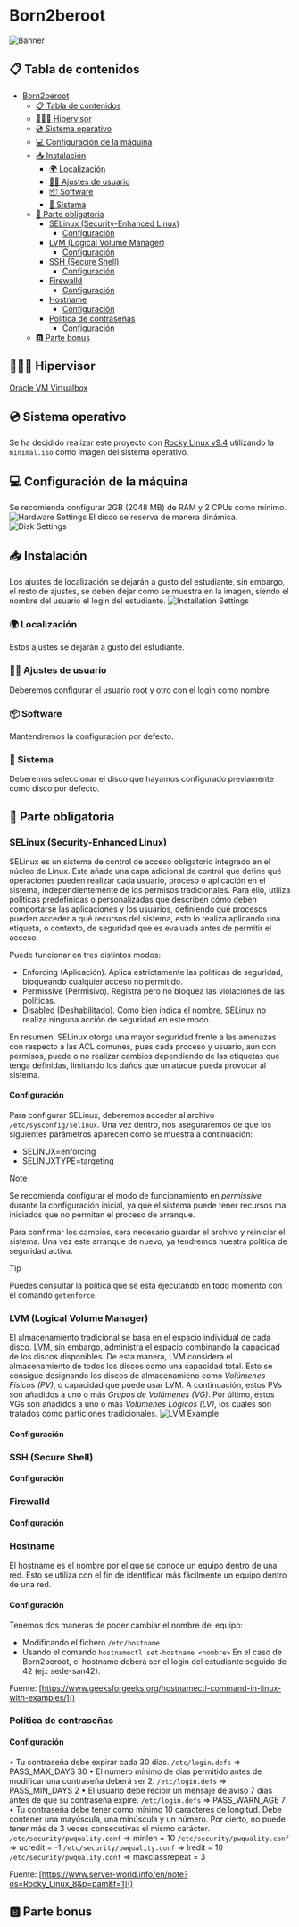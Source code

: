 # Born2beroot
![Banner](../../../../img/42cursus/Born2beroot/bob_ross.png)

## 📋 Tabla de contenidos
- [Born2beroot](#born2beroot)
	- [📋 Tabla de contenidos](#-tabla-de-contenidos)
	- [👨🏻‍💻 Hipervisor](#-hipervisor)
	- [💿 Sistema operativo](#-sistema-operativo)
	- [💻 Configuración de la máquina](#-configuración-de-la-máquina)
	- [📥 Instalación](#-instalación)
		- [🌍 Localización](#-localización)
		- [🧑🏻 Ajustes de usuario](#-ajustes-de-usuario)
		- [📦 Software](#-software)
		- [💾 Sistema](#-sistema)
	- [💯 Parte obligatoria](#-parte-obligatoria)
		- [SELinux (Security-Enhanced Linux)](#selinux-security-enhanced-linux)
			- [Configuración](#configuración)
		- [LVM (Logical Volume Manager)](#lvm-logical-volume-manager)
			- [Configuración](#configuración-1)
		- [SSH (Secure Shell)](#ssh-secure-shell)
			- [Configuración](#configuración-2)
		- [Firewalld](#firewalld)
			- [Configuración](#configuración-3)
		- [Hostname](#hostname)
			- [Configuración](#configuración-4)
		- [Política de contraseñas](#política-de-contraseñas)
			- [Configuración](#configuración-5)
	- [🅱️ Parte bonus](#️-parte-bonus)

## 👨🏻‍💻 Hipervisor
[Oracle VM Virtualbox](https://www.virtualbox.org/)

## 💿 Sistema operativo
Se ha decidido realizar este proyecto con [Rocky Linux v9.4](https://rockylinux.org/) utilizando la `minimal.iso` como imagen del sistema operativo.

## 💻 Configuración de la máquina
Se recomienda configurar 2GB (2048 MB) de RAM y 2 CPUs como mínimo.
![Hardware Settings](../../../../img/42cursus/Born2beroot/hw_settings.png)
El disco se reserva de manera dinámica.
![Disk Settings](../../../../img/42cursus/Born2beroot/disk_settings.png)

## 📥 Instalación
Los ajustes de localización se dejarán a gusto del estudiante, sin embargo, el resto de ajustes, se deben dejar como se muestra en la imagen, siendo el nombre del usuario el login del estudiante.
![Installation Settings](../../../../img/42cursus/Born2beroot/install_settings.png)

### 🌍 Localización
Estos ajustes se dejarán a gusto del estudiante.

### 🧑🏻 Ajustes de usuario
Deberemos configurar el usuario root y otro con el login como nombre.

### 📦 Software
Mantendremos la configuración por defecto.

### 💾 Sistema
Deberemos seleccionar el disco que hayamos configurado previamente como disco por defecto.

## 💯 Parte obligatoria
### SELinux (Security-Enhanced Linux)
SELinux es un sistema de control de acceso obligatorio integrado en el núcleo de Linux. Este añade una capa adicional de control que define qué operaciones pueden realizar cada usuario, proceso o aplicación en el sistema, independientemente de los permisos tradicionales. Para ello, utiliza políticas predefinidas o personalizadas que describen cómo deben comportarse las aplicaciones y los usuarios, definiendo qué procesos pueden acceder a qué recursos del sistema, esto lo realiza aplicando una etiqueta, o contexto, de seguridad que es evaluada antes de permitir el acceso.

Puede funcionar en tres distintos modos:
-	Enforcing (Aplicación). Aplica estrictamente las políticas de seguridad, bloqueando cualquier acceso no permitido.
-	Permissive (Permisivo). Registra pero no bloquea las violaciones de las políticas.
-	Disabled (Deshabilitado). Como bien indica el nombre, SELinux no realiza ninguna acción de seguridad en este modo.

En resumen, SELinux otorga una mayor seguridad frente a las amenazas con respecto a las ACL comunes, pues cada proceso y usuario, aún con permisos, puede o no realizar cambios dependiendo de las etiquetas que tenga definidas, limitando los daños que un ataque pueda provocar al sistema.

#### Configuración
Para configurar SELinux, deberemos acceder al archivo `/etc/sysconfig/selinux`. Una vez dentro, nos aseguraremos de que los siguientes parámetros aparecen como se muestra a continuación:
-	SELINUX=enforcing
-	SELINUXTYPE=targeting

> [!NOTE]
> Se recomienda configurar el modo de funcionamiento en *permissive* durante la configuración inicial, ya que el sistema puede tener recursos mal iniciados que no permitan el proceso de arranque.

Para confirmar los cambios, será necesario guardar el archivo y reiniciar el sistema. Una vez este arranque de nuevo, ya tendremos nuestra política de seguridad activa.

> [!TIP]
> Puedes consultar la política que se está ejecutando en todo momento con el comando `getenforce`.

### LVM (Logical Volume Manager)
El almacenamiento tradicional se basa en el espacio individual de cada disco. LVM, sin embargo, administra el espacio combinando la capacidad de los discos disponibles. De esta manera, LVM considera el almacenamiento de todos los discos como una capacidad total. Esto se consigue designando los discos de almacenamieno como *Volúmenes Físicos (PV)*, o capacidad que puede usar LVM. A continuación, estos PVs son añadidos a uno o más *Grupos de Volúmenes (VG)*. Por último, estos VGs son añadidos a uno o más *Volúmenes Lógicos (LV)*, los cuales son tratados como particiones tradicionales.
![LVM Example](../../../../img/42cursus/Born2beroot/basic-lvm-volume.png)

#### Configuración

### SSH (Secure Shell)
#### Configuración

### Firewalld
#### Configuración

### Hostname
El hostname es el nombre por el que se conoce un equipo dentro de una red. Esto se utiliza con el fin de identificar más fácilmente un equipo dentro de una red.

#### Configuración
Tenemos dos maneras de poder cambiar el nombre del equipo:
-	Modificando el fichero `/etc/hostname`
-	Usando el comando `hostnamectl set-hostname <nombre>`
En el caso de Born2beroot, el hostname deberá ser el login del estudiante seguido de 42 (ej.: sede-san42).

Fuente: [https://www.geeksforgeeks.org/hostnamectl-command-in-linux-with-examples/]()

### Política de contraseñas

#### Configuración
• Tu contraseña debe expirar cada 30 días.
`/etc/login.defs` => PASS_MAX_DAYS 30
• El número mínimo de días permitido antes de modificar una contraseña deberá ser 2.
`/etc/login.defs` => PASS_MIN_DAYS 2
• El usuario debe recibir un mensaje de aviso 7 días antes de que su contraseña expire.
`/etc/login.defs` => PASS_WARN_AGE 7
• Tu contraseña debe tener como mínimo 10 caracteres de longitud. Debe contener una mayúscula, una minúscula y un número. Por cierto, no puede tener más de 3 veces consecutivas el mismo carácter.
`/etc/security/pwquality.conf` => minlen = 10
`/etc/security/pwquality.conf` => ucredit = -1
`/etc/security/pwquality.conf` => lredit = 10
`/etc/security/pwquality.conf` => maxclassrepeat = 3

Fuente: [https://www.server-world.info/en/note?os=Rocky_Linux_8&p=pam&f=1]()

## 🅱️ Parte bonus